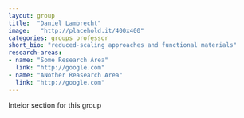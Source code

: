 ```yaml
---
layout: group
title:  "Daniel Lambrecht"
image:   "http://placehold.it/400x400"
categories: groups professor
short_bio: "reduced-scaling approaches and functional materials"
research-areas: 
- name: "Some Research Area"
  link: "http://google.com"
- name: "ANother Reasearch Area"
  link: "http://google.com"	
---
```

Inteior section for this group 